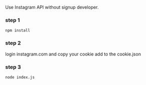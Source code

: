 Use Instagram API without signup developer.

### step 1
`npm install`

### step 2
login instagram.com and copy your cookie add to the cookie.json

### step 3
`node index.js`
